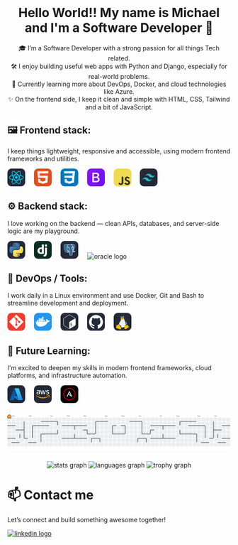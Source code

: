 <br clear="both">

<h1 align="center">Hello World!! My name is Michael and I'm a Software Developer 👋</h1>

<p align="center">
  🎓 I’m a Software Developer with a strong passion for all things Tech related.<br>
  🛠️ I enjoy building useful web apps with Python and Django, especially for real-world problems.<br>
  🚀 Currently learning more about DevOps, Docker, and cloud technologies like Azure.<br>
  ✨ On the frontend side, I keep it clean and simple with HTML, CSS, Tailwind and a bit of JavaScript.
</p>

###

<h2 align="left">🖼️ Frontend stack:</h2>

<p align="left">I keep things lightweight, responsive and accessible, using modern frontend frameworks and utilities.</p>

<div align="left">
  <img src="https://raw.githubusercontent.com/tandpfun/skill-icons/main/icons/React-Dark.svg" height="40" alt="react logo" />
  <img width="12" />
  <img src="https://raw.githubusercontent.com/tandpfun/skill-icons/main/icons/HTML.svg" height="40" alt="html5 logo" />
  <img width="12" />
  <img src="https://raw.githubusercontent.com/tandpfun/skill-icons/main/icons/CSS.svg" height="40" alt="css3 logo" />
  <img width="12" />
  <img src="https://raw.githubusercontent.com/tandpfun/skill-icons/main/icons/Bootstrap.svg" height="40" alt="bootstrap logo" />
  <img width="12" />
  <img src="https://raw.githubusercontent.com/tandpfun/skill-icons/main/icons/JavaScript.svg" height="40" alt="javascript logo" />
  <img width="12" />
  <img src="https://raw.githubusercontent.com/tandpfun/skill-icons/main/icons/TailwindCSS-Dark.svg" height="40" alt="tailwindcss logo" />
</div>

###

<h2 align="left">⚙️ Backend stack:</h2>

<p align="left">I love working on the backend — clean APIs, databases, and server-side logic are my playground.</p>

<div align="left">
  <img src="https://raw.githubusercontent.com/tandpfun/skill-icons/main/icons/Python-Dark.svg" height="40" alt="python logo" />
  <img width="12" />
  <img src="https://raw.githubusercontent.com/tandpfun/skill-icons/main/icons/Django.svg" height="40" alt="django logo" />
  <img width="12" />
  <img src="https://raw.githubusercontent.com/tandpfun/skill-icons/main/icons/PostgreSQL-Dark.svg" height="40" alt="postgresql logo" />
  <img width="12" />
  <img src="https://cdn.jsdelivr.net/gh/devicons/devicon/icons/oracle/oracle-original.svg" height="40" alt="oracle logo" />
</div>

###

<h2 align="left">🔧 DevOps / Tools:</h2>

<p align="left">I work daily in a Linux environment and use Docker, Git and Bash to streamline development and deployment.</p>

<div align="left">
  <img src="https://raw.githubusercontent.com/tandpfun/skill-icons/main/icons/Git.svg" height="40" alt="git logo" />
  <img width="12" />
  <img src="https://raw.githubusercontent.com/tandpfun/skill-icons/main/icons/Docker.svg" height="40" alt="docker logo" />
  <img width="12" />
  <img src="https://raw.githubusercontent.com/tandpfun/skill-icons/main/icons/Bash-Dark.svg" height="40" alt="bash logo" />
  <img width="12" />
  <img src="https://raw.githubusercontent.com/tandpfun/skill-icons/main/icons/Github-Dark.svg" height="40" alt="github logo" />
  <img width="12" />
  <img src="https://raw.githubusercontent.com/tandpfun/skill-icons/main/icons/Linux-Dark.svg" height="40" alt="linux logo" />
</div>

###

<h2 align="left">🚀 Future Learning:</h2>

<p align="left">I'm excited to deepen my skills in modern frontend frameworks, cloud platforms, and infrastructure automation.</p>

<div align="left">
  <img src="https://raw.githubusercontent.com/tandpfun/skill-icons/main/icons/Azure-Dark.svg" height="40" alt="azure logo" />
  <img width="12" />
  <img src="https://raw.githubusercontent.com/tandpfun/skill-icons/main/icons/AWS-Dark.svg" height="40" alt="aws logo" />
  <img width="12" />
  <img src="https://raw.githubusercontent.com/tandpfun/skill-icons/main/icons/Ansible.svg" height="40" alt="aws logo" />
  <img width="12" />
</div>

###

<picture>
  <source media="(prefers-color-scheme: dark)" srcset="https://raw.githubusercontent.com/michu999/michu999/output/pacman-contribution-graph-dark.svg">
  <source media="(prefers-color-scheme: light)" srcset="https://raw.githubusercontent.com/michu999/michu999/output/pacman-contribution-graph.svg">
  <img alt="pacman contribution graph" src="https://raw.githubusercontent.com/michu999/michu999/output/pacman-contribution-graph.svg">
</picture>

###

<div align="center">
  <img src="https://github-readme-stats.vercel.app/api?username=michu999&hide_title=true&hide_rank=true&show_icons=true&include_all_commits=true&count_private=true&disable_animations=false&theme=github_dark&locale=en&hide_border=true&order=1" height="150" alt="stats graph"  />
  <img src="https://github-readme-stats.vercel.app/api/top-langs?username=michu999&locale=en&hide_title=false&layout=compact&card_width=320&langs_count=6&theme=github_dark&hide_border=true&order=2" height="150" alt="languages graph"  />
  <img src="https://github-profile-trophy.vercel.app?username=michu999&theme=dracula&column=-1&row=1&margin-w=8&margin-h=8&no-bg=true&no-frame=true&order=4" height="150" alt="trophy graph"  />
</div>

###

<h1 align="left">📫 Contact me</h1>

<p align="left">Let’s connect and build something awesome together!</p>

<div align="left">
  <a href="https://www.linkedin.com/in/micha%C5%82-goluch-a18a8a243/" target="_blank">
    <img src="https://raw.githubusercontent.com/maurodesouza/profile-readme-generator/master/src/assets/icons/social/linkedin/default.svg" width="52" height="40" alt="linkedin logo"  />
  </a>
</div>
